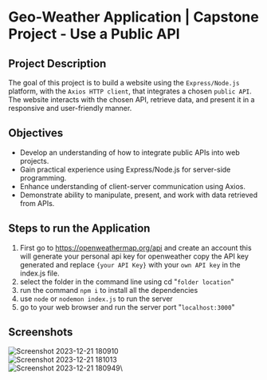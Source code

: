 # Geo-Weather Application | Capstone Project - Use a Public API
## Project Description
The goal of this project is to build a website using the `Express/Node.js` platform, with the `Axios HTTP client`, that integrates a chosen `public API`. The website interacts with the chosen API, retrieve data, and present it in a responsive and user-friendly manner.

## Objectives
- Develop an understanding of how to integrate public APIs into web projects.
- Gain practical experience using Express/Node.js for server-side programming.
- Enhance understanding of client-server communication using Axios.
- Demonstrate ability to manipulate, present, and work with data retrieved from APIs.

## Steps to run the Application
1. First go to https://openweathermap.org/api and create an account this will generate your personal api key for openweather copy the API key generated and replace `{your API Key}` with your `own API key` in the index.js file. 
2. select the folder in the command line using cd "`folder location`"
3. run the command `npm i` to install all the dependencies
4. use `node` or `nodemon index.js` to run the server
5. go to your web browser and run the server port "`localhost:3000`"

## Screenshots
![Screenshot 2023-12-21 180910](https://github.com/krmilan/geo-weather-app/assets/109038886/37572a5d-c668-4e1b-8f17-666cf484c191)\
![Screenshot 2023-12-21 181013](https://github.com/krmilan/geo-weather-app/assets/109038886/8c78c685-a3c5-4703-8a86-8a7a4dd46419)\
![Screenshot 2023-12-21 180949](https://github.com/krmilan/geo-weather-app/assets/109038886/52f841a4-24f0-40b3-9ab6-fb34882ac2c1)\
